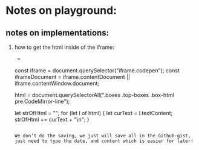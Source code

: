 # Notes on playground:


## notes on implementations: 
1. how to get the html inside of the iframe: 
    -  ``` document.querySelectorAll("pre.CodeMirror-line")[4].textContent, let 
    

    const iframe = document.querySelector("iframe.codepen");
    const iframeDocument = iframe.contentDocument || iframe.contentWindow.document;

    html = document.querySelectorAll(".boxes .top-boxes .box-html pre.CodeMirror-line");

    let strOfHtml = "";
    for (let l of html) {
        let curText = l.textContent;
        strOfHtml += curText + "\n";
    }
    ```

    We don't do the saving, we just will save all in the Github-gist, just need to type the date, and content which is easier for later!


